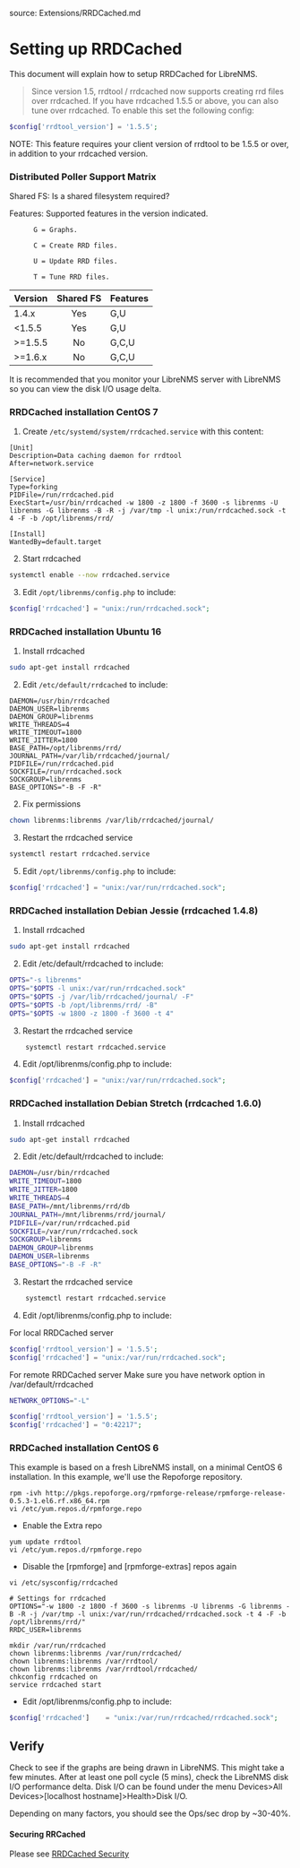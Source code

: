 source: Extensions/RRDCached.md
# Setting up RRDCached

This document will explain how to setup RRDCached for LibreNMS.

> Since version 1.5, rrdtool / rrdcached now supports creating rrd files over rrdcached. 
If you have rrdcached 1.5.5 or above, you can also tune over rrdcached.
To enable this set the following config:

```php
$config['rrdtool_version'] = '1.5.5';
```

NOTE: This feature requires your client version of rrdtool to be 1.5.5 or over, in addition to your rrdcached version.

### Distributed Poller Support Matrix

Shared FS: Is a shared filesystem required?

Features: Supported features in the version indicated.

          G = Graphs.

          C = Create RRD files.

          U = Update RRD files.

          T = Tune RRD files.

| Version | Shared FS | Features |
| ------- | :-------: | -------- |
| 1.4.x   | Yes       | G,U      |
| <1.5.5  | Yes       | G,U      |
| >=1.5.5 | No        | G,C,U    |
| >=1.6.x | No        | G,C,U    |

It is recommended that you monitor your LibreNMS server with LibreNMS so you can view the disk I/O usage delta.

### RRDCached installation CentOS 7
1. Create `/etc/systemd/system/rrdcached.service` with this content:
```
[Unit]
Description=Data caching daemon for rrdtool
After=network.service

[Service]
Type=forking
PIDFile=/run/rrdcached.pid
ExecStart=/usr/bin/rrdcached -w 1800 -z 1800 -f 3600 -s librenms -U librenms -G librenms -B -R -j /var/tmp -l unix:/run/rrdcached.sock -t 4 -F -b /opt/librenms/rrd/

[Install]
WantedBy=default.target
```

2. Start rrdcached
```bash
systemctl enable --now rrdcached.service
```

3. Edit `/opt/librenms/config.php` to include:
```php
$config['rrdcached'] = "unix:/run/rrdcached.sock";
```

### RRDCached installation Ubuntu 16
1. Install rrdcached
```bash
sudo apt-get install rrdcached
```

2. Edit `/etc/default/rrdcached` to include:
```
DAEMON=/usr/bin/rrdcached
DAEMON_USER=librenms
DAEMON_GROUP=librenms
WRITE_THREADS=4
WRITE_TIMEOUT=1800
WRITE_JITTER=1800
BASE_PATH=/opt/librenms/rrd/
JOURNAL_PATH=/var/lib/rrdcached/journal/
PIDFILE=/run/rrdcached.pid
SOCKFILE=/run/rrdcached.sock
SOCKGROUP=librenms
BASE_OPTIONS="-B -F -R"
```

2. Fix permissions
```bash
chown librenms:librenms /var/lib/rrdcached/journal/
```

3. Restart the rrdcached service
```bash
systemctl restart rrdcached.service
```

5. Edit `/opt/librenms/config.php` to include:
```php
$config['rrdcached'] = "unix:/var/run/rrdcached.sock";
```

### RRDCached installation Debian Jessie (rrdcached 1.4.8)

1. Install rrdcached
```bash
sudo apt-get install rrdcached
```

2. Edit /etc/default/rrdcached to include:
```bash
OPTS="-s librenms"
OPTS="$OPTS -l unix:/var/run/rrdcached.sock"
OPTS="$OPTS -j /var/lib/rrdcached/journal/ -F"
OPTS="$OPTS -b /opt/librenms/rrd/ -B"
OPTS="$OPTS -w 1800 -z 1800 -f 3600 -t 4"
```

3. Restart the rrdcached service
```bash
    systemctl restart rrdcached.service
```

4. Edit /opt/librenms/config.php to include:
```php
$config['rrdcached'] = "unix:/var/run/rrdcached.sock";
```
### RRDCached installation Debian Stretch (rrdcached 1.6.0)

1. Install rrdcached
```bash
sudo apt-get install rrdcached
```

2. Edit /etc/default/rrdcached to include:
```bash
DAEMON=/usr/bin/rrdcached
WRITE_TIMEOUT=1800
WRITE_JITTER=1800
WRITE_THREADS=4
BASE_PATH=/mnt/librenms/rrd/db
JOURNAL_PATH=/mnt/librenms/rrd/journal/
PIDFILE=/var/run/rrdcached.pid
SOCKFILE=/var/run/rrdcached.sock
SOCKGROUP=librenms
DAEMON_GROUP=librenms
DAEMON_USER=librenms
BASE_OPTIONS="-B -F -R"
```

3. Restart the rrdcached service
```bash
    systemctl restart rrdcached.service
```

4. Edit /opt/librenms/config.php to include:

For local RRDCached server
```php
$config['rrdtool_version'] = '1.5.5';
$config['rrdcached'] = "unix:/var/run/rrdcached.sock";
```
For remote RRDCached server 
Make sure you have network option in /var/default/rrdcached
```bash
NETWORK_OPTIONS="-L" 
```
```php
$config['rrdtool_version'] = '1.5.5';
$config['rrdcached'] = "0:42217";
```

### RRDCached installation CentOS 6
This example is based on a fresh LibreNMS install, on a minimal CentOS 6 installation.
In this example, we'll use the Repoforge repository.

```ssh
rpm -ivh http://pkgs.repoforge.org/rpmforge-release/rpmforge-release-0.5.3-1.el6.rf.x86_64.rpm
vi /etc/yum.repos.d/rpmforge.repo
```
- Enable the Extra repo

```ssh
yum update rrdtool
vi /etc/yum.repos.d/rpmforge.repo
```
- Disable the [rpmforge] and [rpmforge-extras] repos again

```ssh
vi /etc/sysconfig/rrdcached

# Settings for rrdcached
OPTIONS="-w 1800 -z 1800 -f 3600 -s librenms -U librenms -G librenms -B -R -j /var/tmp -l unix:/var/run/rrdcached/rrdcached.sock -t 4 -F -b /opt/librenms/rrd/"
RRDC_USER=librenms

mkdir /var/run/rrdcached
chown librenms:librenms /var/run/rrdcached/
chown librenms:librenms /var/rrdtool/
chown librenms:librenms /var/rrdtool/rrdcached/
chkconfig rrdcached on
service rrdcached start
```

- Edit /opt/librenms/config.php to include:
```php
$config['rrdcached']    = "unix:/var/run/rrdcached/rrdcached.sock";
```

## Verify

Check to see if the graphs are being drawn in LibreNMS. This might take a few minutes.
After at least one poll cycle (5 mins), check the LibreNMS disk I/O performance delta.
Disk I/O can be found under the menu Devices>All Devices>[localhost hostname]>Health>Disk I/O.

Depending on many factors, you should see the Ops/sec drop by ~30-40%.

#### Securing RRCached
Please see [RRDCached Security](RRDCached-Security.md)

[1]: http://librenms.readthedocs.org/Installation/Installation-CentOS-7-Apache/
"Add localhost to LibreNMS"
